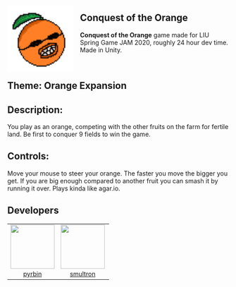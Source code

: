 <a href="#"><img id="#logo" align="left" src="logo.png" width="150" height="150" style="margin-right: 15px;"></a>

## Conquest of the Orange

**Conquest of the Orange** game made for LIU Spring Game JAM 2020, roughly 24 hour dev time. Made in Unity.

<br>

## Theme: Orange Expansion

## Description:

You play as an orange, competing with the other fruits on the farm for fertile land. Be first to conquer 9 fields to win the game.

## Controls:

Move your mouse to steer your orange. The faster you move the bigger you get. If you are big enough compared to another fruit you can smash it by running it over. Plays kinda like agar.io.

## Developers

<table>
  <tbody>
    <tr>
      <td align="center" valign="top">
        <a href="https://github.com/pyrbin">
            <img width="100" height="100" src="https://github.com/pyrbin.png?s=100">
            <br>
            pyrbin
        </a>
      </td>
      <td align="center" valign="top" style="padding-right:10px">
        <a href="https://github.com/smultronbusken">
            <img width="100" height="100" src="https://github.com/smultronbusken.png?s=100">
            <br>
            smultron
        </a>
      </td>
    </tr>
  </tbody>
</table>
